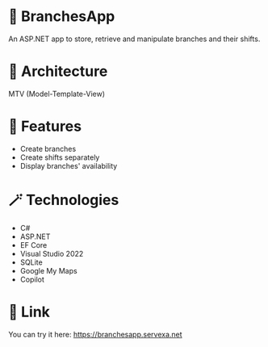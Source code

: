 # 🏪 BranchesApp
An ASP.NET app to store, retrieve and manipulate branches and their shifts.

# 🧩 Architecture
MTV (Model-Template-View)
# 🚀 Features
- Create branches
- Create shifts separately
- Display branches' availability
# 🪄 Technologies
- C#
- ASP.NET
- EF Core
- Visual Studio 2022
- SQLite
- Google My Maps
- Copilot
# 🔗 Link
You can try it here: https://branchesapp.servexa.net
